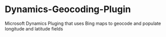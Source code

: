 # Dynamics-Geocoding-Plugin
Microsoft Dynamics Pluging that uses Bing maps to geocode and populate longitude and latitude fields
